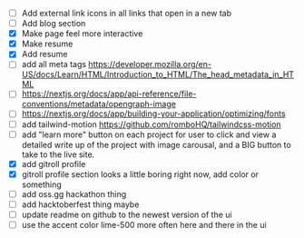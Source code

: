 - [ ] Add external link icons in all links that open in a new tab
- [ ] Add blog section
- [x] Make page feel more interactive
- [x] Make resume
- [x] Add resume
- [ ] add all meta tags https://developer.mozilla.org/en-US/docs/Learn/HTML/Introduction_to_HTML/The_head_metadata_in_HTML
- [ ] https://nextjs.org/docs/app/api-reference/file-conventions/metadata/opengraph-image
- [ ] https://nextjs.org/docs/app/building-your-application/optimizing/fonts
- [ ] add tailwind-motion https://github.com/romboHQ/tailwindcss-motion
- [ ] add "learn more" button on each project for user to click and view a detailed write up of the project with image carousal, and a BIG button to take to the live site.
- [x] add gitroll profile
- [x] gitroll profile section looks a little boring right now, add color or something
- [ ] add oss.gg hackathon thing
- [ ] add hacktoberfest thing maybe
- [ ] update readme on github to the newest version of the ui
- [ ] use the accent color lime-500 more often here and there in the ui
